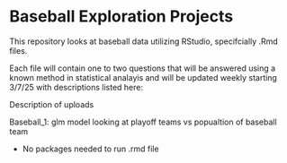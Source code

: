 # Baseball Exploration Projects 
This repository looks at baseball data utilizing RStudio, specifcially .Rmd files. 

Each file will contain one to two questions that will be answered using a known method in statistical analayis and will be updated weekly starting 3/7/25 with descriptions listed here:

Description of uploads

Baseball_1: glm model looking at playoff teams vs popualtion of baseball team
  - No packages needed to run .rmd file
